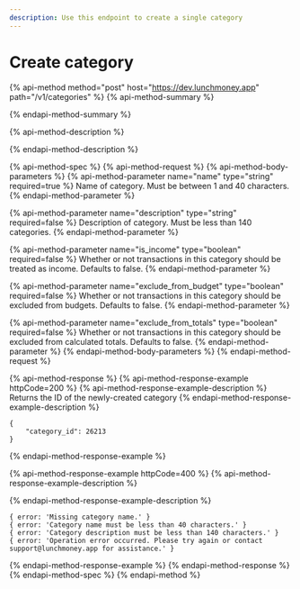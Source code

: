 ```yaml
---
description: Use this endpoint to create a single category
---
```


# Create category

{% api-method method="post" host="https://dev.lunchmoney.app" path="/v1/categories" %}
{% api-method-summary %}

{% endapi-method-summary %}

{% api-method-description %}

{% endapi-method-description %}

{% api-method-spec %}
{% api-method-request %}
{% api-method-body-parameters %}
{% api-method-parameter name="name" type="string" required=true %}
Name of category. Must be between 1 and 40 characters.
{% endapi-method-parameter %}

{% api-method-parameter name="description" type="string" required=false %}
Description of category. Must be less than 140 categories.
{% endapi-method-parameter %}

{% api-method-parameter name="is\_income" type="boolean" required=false %}
Whether or not transactions in this category should be treated as income. Defaults to false.
{% endapi-method-parameter %}

{% api-method-parameter name="exclude\_from\_budget" type="boolean" required=false %}
Whether or not transactions in this category should be excluded from budgets. Defaults to false.
{% endapi-method-parameter %}

{% api-method-parameter name="exclude\_from\_totals" type="boolean" required=false %}
Whether or not transactions in this category should be excluded from calculated totals. Defaults to false.
{% endapi-method-parameter %}
{% endapi-method-body-parameters %}
{% endapi-method-request %}

{% api-method-response %}
{% api-method-response-example httpCode=200 %}
{% api-method-response-example-description %}
Returns the ID of the newly-created category
{% endapi-method-response-example-description %}

```
{
    "category_id": 26213
}
```
{% endapi-method-response-example %}

{% api-method-response-example httpCode=400 %}
{% api-method-response-example-description %}

{% endapi-method-response-example-description %}

```
{ error: 'Missing category name.' }
{ error: 'Category name must be less than 40 characters.' }
{ error: 'Category description must be less than 140 characters.' }
{ error: 'Operation error occurred. Please try again or contact support@lunchmoney.app for assistance.' }
```
{% endapi-method-response-example %}
{% endapi-method-response %}
{% endapi-method-spec %}
{% endapi-method %}


